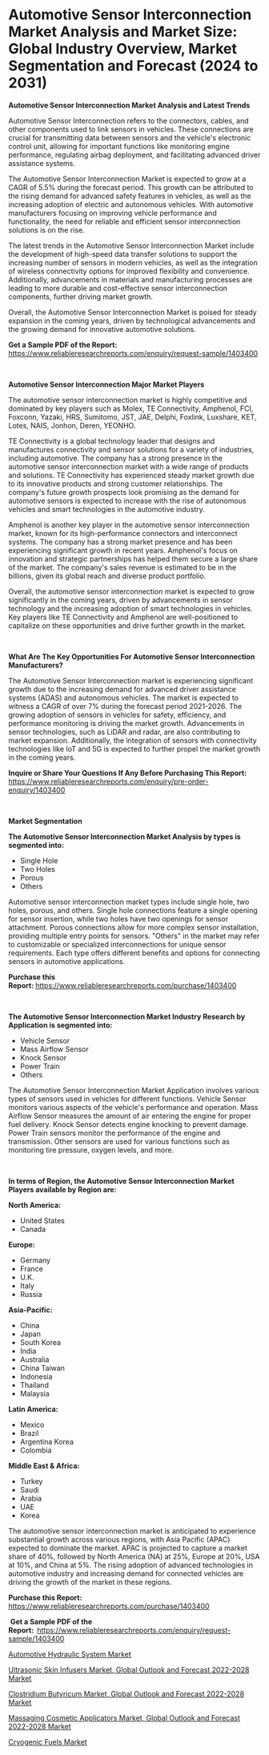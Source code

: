 <p><h1>Automotive Sensor Interconnection Market Analysis and Market Size: Global Industry Overview, Market Segmentation and Forecast (2024 to 2031)</h1></p><p><strong>Automotive Sensor Interconnection Market Analysis and Latest Trends</strong></p>
<p><p>Automotive Sensor Interconnection refers to the connectors, cables, and other components used to link sensors in vehicles. These connections are crucial for transmitting data between sensors and the vehicle's electronic control unit, allowing for important functions like monitoring engine performance, regulating airbag deployment, and facilitating advanced driver assistance systems.</p><p>The Automotive Sensor Interconnection Market is expected to grow at a CAGR of 5.5% during the forecast period. This growth can be attributed to the rising demand for advanced safety features in vehicles, as well as the increasing adoption of electric and autonomous vehicles. With automotive manufacturers focusing on improving vehicle performance and functionality, the need for reliable and efficient sensor interconnection solutions is on the rise.</p><p>The latest trends in the Automotive Sensor Interconnection Market include the development of high-speed data transfer solutions to support the increasing number of sensors in modern vehicles, as well as the integration of wireless connectivity options for improved flexibility and convenience. Additionally, advancements in materials and manufacturing processes are leading to more durable and cost-effective sensor interconnection components, further driving market growth.</p><p>Overall, the Automotive Sensor Interconnection Market is poised for steady expansion in the coming years, driven by technological advancements and the growing demand for innovative automotive solutions.</p></p>
<p><strong>Get a Sample PDF of the Report:&nbsp;</strong> <a href="https://www.reliableresearchreports.com/enquiry/request-sample/1403400">https://www.reliableresearchreports.com/enquiry/request-sample/1403400</a></p>
<p>&nbsp;</p>
<p><strong>Automotive Sensor Interconnection Major Market Players</strong></p>
<p><p>The automotive sensor interconnection market is highly competitive and dominated by key players such as Molex, TE Connectivity, Amphenol, FCI, Foxconn, Yazaki, HRS, Sumitomo, JST, JAE, Delphi, Foxlink, Luxshare, KET, Lotes, NAIS, Jonhon, Deren, YEONHO. </p><p>TE Connectivity is a global technology leader that designs and manufactures connectivity and sensor solutions for a variety of industries, including automotive. The company has a strong presence in the automotive sensor interconnection market with a wide range of products and solutions. TE Connectivity has experienced steady market growth due to its innovative products and strong customer relationships. The company's future growth prospects look promising as the demand for automotive sensors is expected to increase with the rise of autonomous vehicles and smart technologies in the automotive industry.</p><p>Amphenol is another key player in the automotive sensor interconnection market, known for its high-performance connectors and interconnect systems. The company has a strong market presence and has been experiencing significant growth in recent years. Amphenol's focus on innovation and strategic partnerships has helped them secure a large share of the market. The company's sales revenue is estimated to be in the billions, given its global reach and diverse product portfolio.</p><p>Overall, the automotive sensor interconnection market is expected to grow significantly in the coming years, driven by advancements in sensor technology and the increasing adoption of smart technologies in vehicles. Key players like TE Connectivity and Amphenol are well-positioned to capitalize on these opportunities and drive further growth in the market.</p></p>
<p>&nbsp;</p>
<p><strong>What Are The Key Opportunities For Automotive Sensor Interconnection Manufacturers?</strong></p>
<p><p>The Automotive Sensor Interconnection market is experiencing significant growth due to the increasing demand for advanced driver assistance systems (ADAS) and autonomous vehicles. The market is expected to witness a CAGR of over 7% during the forecast period 2021-2026. The growing adoption of sensors in vehicles for safety, efficiency, and performance monitoring is driving the market growth. Advancements in sensor technologies, such as LiDAR and radar, are also contributing to market expansion. Additionally, the integration of sensors with connectivity technologies like IoT and 5G is expected to further propel the market growth in the coming years.</p></p>
<p><strong>Inquire or Share Your Questions If Any Before Purchasing This Report:</strong> <a href="https://www.reliableresearchreports.com/enquiry/pre-order-enquiry/1403400">https://www.reliableresearchreports.com/enquiry/pre-order-enquiry/1403400</a></p>
<p>&nbsp;</p>
<p><strong>Market Segmentation</strong></p>
<p><strong>The Automotive Sensor Interconnection Market Analysis by types is segmented into:</strong></p>
<p><ul><li>Single Hole</li><li>Two Holes</li><li>Porous</li><li>Others</li></ul></p>
<p><p>Automotive sensor interconnection market types include single hole, two holes, porous, and others. Single hole connections feature a single opening for sensor insertion, while two holes have two openings for sensor attachment. Porous connections allow for more complex sensor installation, providing multiple entry points for sensors. "Others" in the market may refer to customizable or specialized interconnections for unique sensor requirements. Each type offers different benefits and options for connecting sensors in automotive applications.</p></p>
<p><strong>Purchase this Report:&nbsp;</strong><a href="https://www.reliableresearchreports.com/purchase/1403400">https://www.reliableresearchreports.com/purchase/1403400</a></p>
<p>&nbsp;</p>
<p><strong>The Automotive Sensor Interconnection Market Industry Research by Application is segmented into:</strong></p>
<p><ul><li>Vehicle Sensor</li><li>Mass Airflow Sensor</li><li>Knock Sensor</li><li>Power Train</li><li>Others</li></ul></p>
<p><p>The Automotive Sensor Interconnection Market Application involves various types of sensors used in vehicles for different functions. Vehicle Sensor monitors various aspects of the vehicle's performance and operation. Mass Airflow Sensor measures the amount of air entering the engine for proper fuel delivery. Knock Sensor detects engine knocking to prevent damage. Power Train sensors monitor the performance of the engine and transmission. Other sensors are used for various functions such as monitoring tire pressure, oxygen levels, and more.</p></p>
<p>&nbsp;</p>
<p><strong>In terms of Region, the Automotive Sensor Interconnection Market Players available by Region are:</strong></p>
<p>
    <p> <strong> North America: </strong>
        <ul>
            <li>United States</li>
            <li>Canada</li>
        </ul>
        </p> 
    <p> <strong> Europe: </strong>
        <ul>
            <li>Germany</li>
            <li>France</li>
            <li>U.K.</li>
            <li>Italy</li>
            <li>Russia</li>
        </ul>
        </p> 
    <p> <strong> Asia-Pacific: </strong>
        <ul>
            <li>China</li>
            <li>Japan</li>
            <li>South Korea</li>
            <li>India</li>
            <li>Australia</li>
            <li>China Taiwan</li>
            <li>Indonesia</li>
            <li>Thailand</li>
            <li>Malaysia</li>
        </ul>
        </p> 
    <p> <strong> Latin America: </strong>
        <ul>
            <li>Mexico</li>
            <li>Brazil</li>
            <li>Argentina Korea</li>
            <li>Colombia</li>
        </ul>
        </p> 
    <p> <strong> Middle East & Africa: </strong>
        <ul>
            <li>Turkey</li>
            <li>Saudi</li>
            <li>Arabia</li>
            <li>UAE</li>
            <li>Korea</li>
        </ul>
    </p>
    </p>
<p><p>The automotive sensor interconnection market is anticipated to experience substantial growth across various regions, with Asia Pacific (APAC) expected to dominate the market. APAC is projected to capture a market share of 40%, followed by North America (NA) at 25%, Europe at 20%, USA at 10%, and China at 5%. The rising adoption of advanced technologies in automotive industry and increasing demand for connected vehicles are driving the growth of the market in these regions.</p></p>
<p><strong>Purchase this Report: </strong><a href="https://www.reliableresearchreports.com/purchase/1403400">https://www.reliableresearchreports.com/purchase/1403400</a></p>
<p>&nbsp;<strong>Get a Sample PDF of the Report:&nbsp;&nbsp;</strong><a href="https://www.reliableresearchreports.com/enquiry/request-sample/1403400">https://www.reliableresearchreports.com/enquiry/request-sample/1403400</a></p>
<p><strong></strong></p>
<p><p><a href="https://view.publitas.com/reportprime-1/automotive-hydraulic-system-market-size-2024-2031-global-industrial-analysis-key-geographical-regions-market-share-top-key-players-product-types-and-forecast-research-report/">Automotive Hydraulic System Market</a></p><p><a href="https://extreme-scabiosa-c81.notion.site/Ultrasonic-Skin-Infusers-Market-Global-Outlook-and-Forecast-2022-2028-Market-Analysis-Examines-its--8ced3ec8681648fe8fd76a2cc3455ce8">Ultrasonic Skin Infusers Market, Global Outlook and Forecast 2022-2028 Market</a></p><p><a href="https://metal-farmhouse-e95.notion.site/Clostridium-Butyricum-Market-Global-Outlook-and-Forecast-2022-2028-Market-Analysis-and-Market-Size--334cfbcac2644cb18fdb2485a0114e54">Clostridium Butyricum Market, Global Outlook and Forecast 2022-2028 Market</a></p><p><a href="https://summer-dogwood-3e9.notion.site/Massaging-Cosmetic-Applicators-Market-Global-Outlook-and-Forecast-2022-2028-Market-Size-Market-Tre-12b9f6e107cc497d89395dee716c58c5">Massaging Cosmetic Applicators Market, Global Outlook and Forecast 2022-2028 Market</a></p><p><a href="https://view.publitas.com/reportprime-1/cryogenic-fuels-market-research-report-forecasted-for-period-from-2024-2031-by-market-type-market-application-and-region/">Cryogenic Fuels Market</a></p></p>